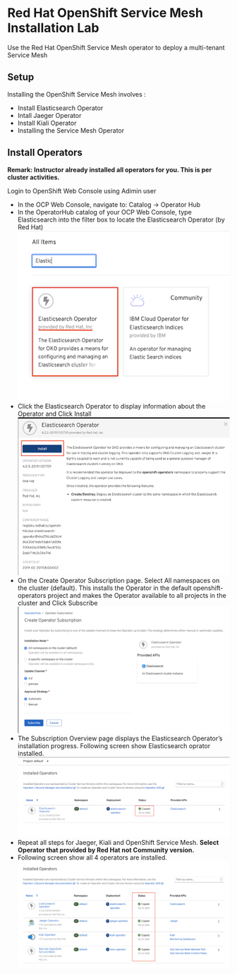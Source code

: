 # Red Hat OpenShift Service Mesh Installation Lab

Use the Red Hat OpenShift Service Mesh operator to deploy a multi-tenant Service Mesh

## Setup

Installing the OpenShift Service Mesh involves :

* Install Elasticsearch Operator
* Intall Jaeger Operator
* Install Kiali Operator
* Installing the Service Mesh Operator

## Install Operators

**Remark: Instructor already installed all operators for you. This is per cluster activities.**


Login to OpenShift Web Console using Adimin user
* In the OCP Web Console, navigate to: Catalog -> Operator Hub
* In the OperatorHub catalog of your OCP Web Console, type Elasticsearch into the filter box to locate the Elasticsearch Operator (by Red Hat)
     ![ElasticSearch Operator](../images/elastic-operator.png)
* Click the Elasticsearch Operator to display information about the Operator and Click Install
     ![Install ElasticSearch Operator](../images/install-elastic-operator.png)
* On the Create Operator Subscription page. Select All namespaces on the cluster (default). This installs the Operator in the default openshift-operators project and makes the Operator available to all projects in the cluster and Click Subscribe
     ![Subscribe ElasticSearch Operator](../images/subscribe-elastic-operator.png) 
* The Subscription Overview page displays the Elasticsearch Operator’s installation progress. Following screen show Elasticsearch oprator installed.
     ![ElasticSearch Operator Inatalled](../images/complete-elastic-operator.png)
* Repeat all steps for Jaeger, Kiali and OpenShift Service Mesh. **Select Operator that provided by Red Hat not Community version.**
* Following screen show all 4 operators are installed.
     ![Operators Installed](../images/installed-operators.png)

